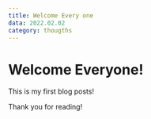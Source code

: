 ```yaml
---
title: Welcome Every one
data: 2022.02.02
category: thougths
---
```


# Welcome Everyone!

This is my first blog posts!

Thank you for reading!
